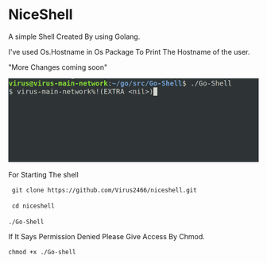 # NiceShell 

A simple Shell Created By using Golang.


I've used Os.Hostname in Os Package To Print The Hostname of the user.

"More Changes coming soon"


![Alt Text](./Images/nice.png "Shell Ss")


For Starting The shell

```
 git clone https://github.com/Virus2466/niceshell.git
 
 cd niceshell
 
./Go-Shell
```
If It Says Permission Denied Please Give Access By Chmod.


```
chmod +x ./Go-shell
```
